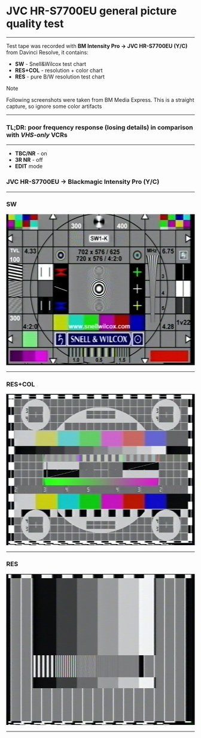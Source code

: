 # JVC HR-S7700EU general picture quality test

<hr>

Test tape was recorded with **BM Intensity Pro -> JVC HR-S7700EU (Y/C)** from Davinci Resolve, it contains:
* **SW** - Snell&Wilcox test chart
* **RES+COL** - resolution + color chart
* **RES** - pure B/W resolution test chart

> [!NOTE]
> Following screenshots were taken from BM Media Express. This is a straight capture, so ignore some color artifacts

<hr>

### TL;DR: poor frequency response (losing details) in comparison with _VHS-only_ VCRs

<hr>

* **TBC/NR** - on
* **3R NR**  - off
* **EDIT** mode

### JVC HR-S7700EU -> Blackmagic Intensity Pro (Y/C)

<hr>

### SW

![S7700_SW_VHS.png](S7700_SW_VHS.png)

<hr>

### RES+COL

![S7700_RES+COL_VHS.png](S7700_RES%2BCOL_VHS.png)

<hr>

### RES

![S7700_RES_VHS.png](S7700_RES_VHS.png)

<hr>

